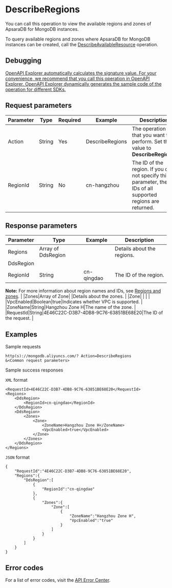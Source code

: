 # DescribeRegions

You can call this operation to view the available regions and zones of ApsaraDB for MongoDB instances.

To query available regions and zones where ApsaraDB for MongoDB instances can be created, call the [DescribeAvailableResource](~~149719~~) operation.

## Debugging

[OpenAPI Explorer automatically calculates the signature value. For your convenience, we recommend that you call this operation in OpenAPI Explorer. OpenAPI Explorer dynamically generates the sample code of the operation for different SDKs.](https://api.aliyun.com/#product=Dds&api=DescribeRegions&type=RPC&version=2015-12-01)

## Request parameters

|Parameter|Type|Required|Example|Description|
|---------|----|--------|-------|-----------|
|Action|String|Yes|DescribeRegions|The operation that you want to perform. Set the value to **DescribeRegions**. |
|RegionId|String|No|cn-hangzhou|The ID of the region. If you do not specify this parameter, the IDs of all supported regions are returned. |

## Response parameters

|Parameter|Type|Example|Description|
|---------|----|-------|-----------|
|Regions|Array of DdsRegion| |Details about the regions. |
|DdsRegion| | | |
|RegionId|String|cn-qingdao|The ID of the region.

 **Note:** For more information about region names and IDs, see [Regions and zones](~~40654~~). |
|Zones|Array of Zone| |Details about the zones. |
|Zone| | | |
|VpcEnabled|Boolean|true|Indicates whether VPC is supported. |
|ZoneName|String|Hangzhou Zone H|The name of the zone. |
|RequestId|String|4E46C22C-D3B7-4DB8-9C76-63851BE68E20|The ID of the request. |

## Examples

Sample requests

```
http(s)://mongodb.aliyuncs.com/? Action=DescribeRegions
&<Common request parameters>
```

Sample success responses

`XML` format

```
<RequestId>4E46C22C-D3B7-4DB8-9C76-63851BE68E20</RequestId>
<Regions>
    <DdsRegion>
        <RegionId>cn-qingdao</RegionId>
    </DdsRegion>
    <DdsRegion>
        <Zones>
            <Zone>
                <ZoneName>Hangzhou Zone H</ZoneName>
                <VpcEnabled>true</VpcEnabled>
            </Zone>
        </Zones>
    </DdsRegion>
</Regions>
```

`JSON` format

```
{
	"RequestId":"4E46C22C-D3B7-4DB8-9C76-63851BE68E20",
	"Regions":{
		"DdsRegion":[
			{
				"RegionId":"cn-qingdao"
			},
			{
				"Zones":{
					"Zone":[
						{
							"ZoneName":"Hangzhou Zone H",
							"VpcEnabled":"true"
						}
					]
				}
			}
		]
	}
}
```

## Error codes

For a list of error codes, visit the [API Error Center](https://error-center.alibabacloud.com/status/product/Dds).

